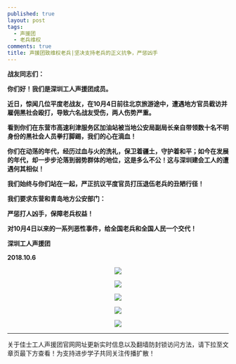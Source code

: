 ```yaml
---
published: true
layout: post
tags:
  - 声援团
  - 老兵维权
comments: true
title: 声援团致维权老兵|坚决支持老兵的正义抗争，严惩凶手
---
```


**战友同志们：**

**你们好！我们是深圳工人声援团成员。**

**近日，惊闻几位平度老战友，在10月4日前往北京旅游途中，遭遇地方官员截访并雇佣黑社会殴打，导致六名战友受伤，两人伤势严重。**

**看到你们在东营市高速利津服务区加油站被当地公安局副局长亲自带领数十名不明身份的黑社会人员拳打脚踢，我们的心在滴血！**

**你们在动荡的年代，经历过血与火的洗礼，保卫着疆土，守护着和平；如今在发展的年代，却一步步沦落到弱势群体的地位，这是多么不公！这与深圳建会工人的遭遇何其相似！**

**我们始终与你们站在一起，严正抗议平度官员打压退伍老兵的丑陋行径！**

**我们要求东营和青岛地方公安部门：**

**严惩打人凶手，保障老兵权益！**

**对10月4日以来的一系列恶性事件，给全国老兵和全国人民一个交代！**

**深圳工人声援团**

**2018.10.6**

<p align="center"> <img src="https://api.superbed.cn/pic/5bb8db2f9dc6d6a9834fad0b"> </p>

<p align="center"> <img src="https://i.loli.net/2018/10/06/5bb8db2bba604.jpg"> </p>

<p align="center"> <img src="https://i.loli.net/2018/10/06/5bb8d84d5e829.jpg"> </p>

<p align="center"> <img src="https://i.loli.net/2018/10/06/5bb8d85170a63.jpg"> </p>

<p align="center"> <img src="https://i.loli.net/2018/10/06/5bb8d8557e54d.jpg"> </p>




---
关于佳士工人声援团官网网址更新实时信息以及翻墙防封锁访问方法，请下拉至文章页最下方查看！为支持进步学子共同关注传播扩散！

